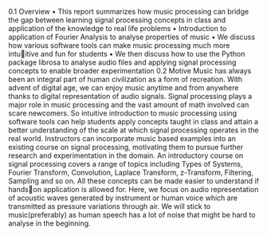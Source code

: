 0.1 Overview
• This report summarizes how music processing can bridge the gap between learning
signal processing concepts in class and application of the knowledge to real life
problems
• Introduction to application of Fourier Analysis to analyse properties of music
• We discuss how various software tools can make music processing much more intuitive and fun for students
• We then discuss how to use the Python package librosa to analyse audio files and
applying signal processing concepts to enable broader experimentation
0.2 Motive
Music has always been an integral part of human civilization as a form of recreation. With
advent of digital age, we can enjoy music anytime and from anywhere thanks to digital
representation of audio signals. Signal processing plays a major role in music processing
and the vast amount of math involved can scare newcomers. So intuitive introduction to
music processing using software tools can help students apply concepts taught in class
and attain a better understanding of the scale at which signal processing operates in the
real world. Instructors can incorporate music based examples into an existing course on
signal processing, motivating them to pursue further research and experimentation in the
domain.
An introductory course on signal processing covers a range of topics including Types
of Systems, Fourier Transform, Convolution, Laplace Transform, z-Transform, Filtering,
Sampling and so on. All these concepts can be made easier to understand if handson application is allowed for. Here, we focus on audio representation of acoustic waves
generated by instrument or human voice which are transmitted as pressure variations
through air. We will stick to music(preferably) as human speech has a lot of noise that
might be hard to analyse in the beginning.
